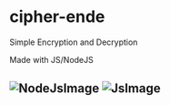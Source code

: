 # cipher-ende
Simple Encryption and Decryption

Made with JS/NodeJS


![NodeJsImage](https://images.g2crowd.com/uploads/product/image/large_detail/large_detail_f0b606abb6d19089febc9faeeba5bc05/nodejs-development-services.png)
![JsImage](https://www.computerhope.com/jargon/j/javascript.png)
---

